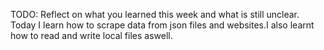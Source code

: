 TODO: Reflect on what you learned this week and what is still unclear.
Today I learn how to scrape data from json files and websites.I also learnt how to read and write local files aswell.